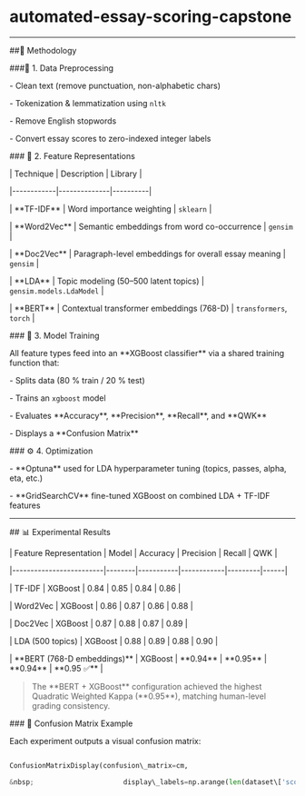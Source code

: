 # automated-essay-scoring-capstone







---



\##🧠 Methodology



\###🧹 1. Data Preprocessing

\- Clean text (remove punctuation, non-alphabetic chars)

\- Tokenization \& lemmatization using `nltk`

\- Remove English stopwords

\- Convert essay scores to zero-indexed integer labels



\### 🧮 2. Feature Representations

| Technique | Description | Library |

|------------|--------------|----------|

| \*\*TF-IDF\*\* | Word importance weighting | `sklearn` |

| \*\*Word2Vec\*\* | Semantic embeddings from word co-occurrence | `gensim` |

| \*\*Doc2Vec\*\* | Paragraph-level embeddings for overall essay meaning | `gensim` |

| \*\*LDA\*\* | Topic modeling (50–500 latent topics) | `gensim.models.LdaModel` |

| \*\*BERT\*\* | Contextual transformer embeddings (768-D) | `transformers`, `torch` |



\### 🤖 3. Model Training

All feature types feed into an \*\*XGBoost classifier\*\* via a shared training function that:

\- Splits data (80 % train / 20 % test)

\- Trains an `xgboost` model

\- Evaluates \*\*Accuracy\*\*, \*\*Precision\*\*, \*\*Recall\*\*, and \*\*QWK\*\*

\- Displays a \*\*Confusion Matrix\*\*



\### ⚙️ 4. Optimization

\- \*\*Optuna\*\* used for LDA hyperparameter tuning (topics, passes, alpha, eta, etc.)

\- \*\*GridSearchCV\*\* fine-tuned XGBoost on combined LDA + TF-IDF features



---



\## 📊 Experimental Results



| Feature Representation | Model | Accuracy | Precision | Recall | QWK |

|-------------------------|--------|-----------|------------|---------|------|

| TF-IDF | XGBoost | 0.84 | 0.85 | 0.84 | 0.86 |

| Word2Vec | XGBoost | 0.86 | 0.87 | 0.86 | 0.88 |

| Doc2Vec | XGBoost | 0.87 | 0.88 | 0.87 | 0.89 |

| LDA (500 topics) | XGBoost | 0.88 | 0.89 | 0.88 | 0.90 |

| \*\*BERT (768-D embeddings)\*\* | XGBoost | \*\*0.94\*\* | \*\*0.95\*\* | \*\*0.94\*\* | \*\*0.95 ✅\*\* |



> The \*\*BERT + XGBoost\*\* configuration achieved the highest Quadratic Weighted Kappa (\*\*0.95\*\*), matching human-level grading consistency.



\### 🧩 Confusion Matrix Example

Each experiment outputs a visual confusion matrix:

```python

ConfusionMatrixDisplay(confusion\_matrix=cm,

&nbsp;                      display\_labels=np.arange(len(dataset\['score'].unique()))).plot()



